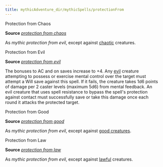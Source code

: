 ```yaml
---
title: mythicAdventure_dir/mythicSpells/protectionFrom
---
```

Protection from Chaos

**Source** [_protection from chaos_](spell_dir/protectionFromChaos#_protection-from-chaos)

As _mythic protection from evil_, except against [chaotic](monsters/creatureTypes#_chaotic-subtype) creatures.

Protection from Evil

**Source** [_protection from evil_](spell_dir/protectionFromEvil#_protection-from-evil)

The bonuses to AC and on saves increase to +4. Any [evil](monsters/creatureTypes#_evil-subtype) creature attempting to possess or exercise mental control over the target must attempt a Will save against this spell. If it fails, the creature takes 1d6 points of damage per 2 caster levels (maximum 5d6) from mental feedback. An evil creature that uses spell resistance to bypass the spell's protection against contact must successfully save or take this damage once each round it attacks the protected target.

Protection from Good

**Source** [_protection from good_](spell_dir/protectionFromGood#_protection-from-good)

As _mythic protection from evil_, except against [good creatures](monsters/creatureTypes#_good-subtype).

Protection from Law

**Source** [_protection from law_](spell_dir/protectionFromLaw#_protection-from-law)

As _mythic protection from evil_, except against [lawful](monsters/creatureTypes#_lawful-subtype) creatures.

